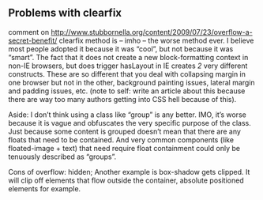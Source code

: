 ## Problems with clearfix

comment on
http://www.stubbornella.org/content/2009/07/23/overflow-a-secret-benefit/
clearfix method is – imho – the worse method ever. I believe most people adopted
it because it was “cool”, but not because it was “smart”. The fact that it does
not create a new block-formatting context in non-IE browsers, but does trigger
hasLayout in IE creates _2_ very different constructs. These are so different
that you deal with collapsing margin in one browser but not in the other,
background painting issues, lateral margin and padding issues, etc. (note to
self: write an article about this because there are way too many authors getting
into CSS hell because of this).

Aside: I don’t think using a class like “group” is any better. IMO, it’s worse
because it is vague and obfuscates the very specific purpose of the class. Just
because some content is grouped doesn’t mean that there are any floats that need
to be contained. And very common components (like floated-image + text) that
need require float containment could only be tenuously described as “groups”.

Cons of overflow: hidden; Another example is box-shadow gets clipped. It will
clip off elements that flow outside the container, absolute positioned elements
for example.
